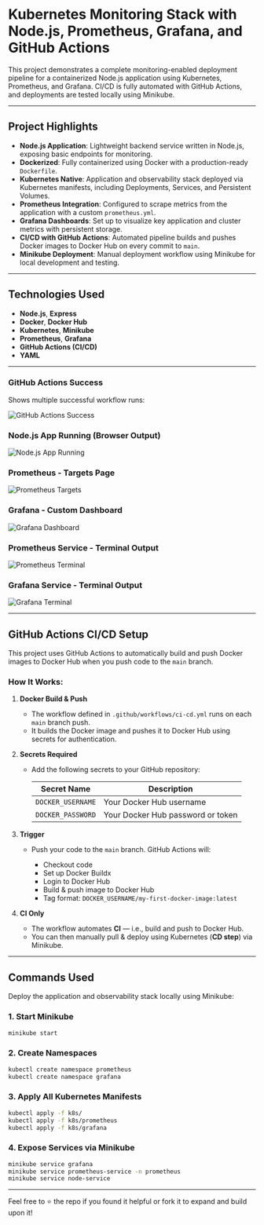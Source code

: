 #  Kubernetes Monitoring Stack with Node.js, Prometheus, Grafana, and GitHub Actions

This project demonstrates a complete monitoring-enabled deployment pipeline for a containerized Node.js application using Kubernetes, Prometheus, and Grafana. CI/CD is fully automated with GitHub Actions, and deployments are tested locally using Minikube.

---

##  Project Highlights

*  **Node.js Application**: Lightweight backend service written in Node.js, exposing basic endpoints for monitoring.
*  **Dockerized**: Fully containerized using Docker with a production-ready `Dockerfile`.
*  **Kubernetes Native**: Application and observability stack deployed via Kubernetes manifests, including Deployments, Services, and Persistent Volumes.
*  **Prometheus Integration**: Configured to scrape metrics from the application with a custom `prometheus.yml`.
*  **Grafana Dashboards**: Set up to visualize key application and cluster metrics with persistent storage.
*  **CI/CD with GitHub Actions**: Automated pipeline builds and pushes Docker images to Docker Hub on every commit to `main`.
*  **Minikube Deployment**: Manual deployment workflow using Minikube for local development and testing.

---

##  Technologies Used

* **Node.js**, **Express**
* **Docker**, **Docker Hub**
* **Kubernetes**, **Minikube**
* **Prometheus**, **Grafana**
* **GitHub Actions (CI/CD)**
* **YAML**

---

###  GitHub Actions Success

Shows multiple successful workflow runs:

![GitHub Actions Success](screenshots/github-actions-success.png)

###  Node.js App Running (Browser Output)

![Node.js App Running](screenshots/Node.js-app-running-on-browser.png)

###  Prometheus - Targets Page

![Prometheus Targets](screenshots/prometheus-targets-page.png)

###  Grafana - Custom Dashboard

![Grafana Dashboard](screenshots/Grafana-Dashboard.png)

###  Prometheus Service - Terminal Output

![Prometheus Terminal](screenshots/prometheus-service-terminal.png)

###  Grafana Service - Terminal Output

![Grafana Terminal](screenshots/grafana-service-terminal.png)

---

##  GitHub Actions CI/CD Setup

This project uses GitHub Actions to automatically build and push Docker images to Docker Hub when you push code to the `main` branch.

###  How It Works:

1. **Docker Build & Push**

   * The workflow defined in `.github/workflows/ci-cd.yml` runs on each `main` branch push.
   * It builds the Docker image and pushes it to Docker Hub using secrets for authentication.

2. **Secrets Required**

   * Add the following secrets to your GitHub repository:

     | Secret Name       | Description                       |
     | ----------------- | --------------------------------- |
     | `DOCKER_USERNAME` | Your Docker Hub username          |
     | `DOCKER_PASSWORD` | Your Docker Hub password or token |

3. **Trigger**

   * Push your code to the `main` branch. GitHub Actions will:

     * Checkout code
     * Set up Docker Buildx
     * Login to Docker Hub
     * Build & push image to Docker Hub
     * Tag format: `DOCKER_USERNAME/my-first-docker-image:latest`

4. **CI Only**

   * The workflow automates **CI** — i.e., build and push to Docker Hub.
   * You can then manually pull & deploy using Kubernetes (**CD step**) via Minikube.

---

##  Commands Used

Deploy the application and observability stack locally using Minikube:

### 1. Start Minikube

```bash
minikube start
```

### 2. Create Namespaces

```bash
kubectl create namespace prometheus
kubectl create namespace grafana
```

### 3. Apply All Kubernetes Manifests

```bash
kubectl apply -f k8s/
kubectl apply -f k8s/prometheus
kubectl apply -f k8s/grafana
```

### 4. Expose Services via Minikube

```bash
minikube service grafana
minikube service prometheus-service -n prometheus
minikube service node-service
```

---

Feel free to ⭐ the repo if you found it helpful or fork it to expand and build upon it!

